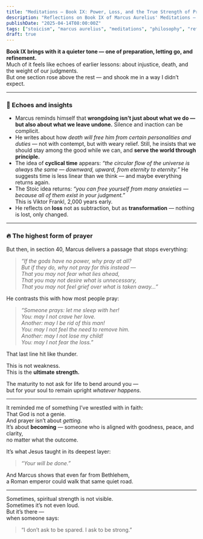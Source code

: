 ```yaml
---
title: "Meditations – Book IX: Power, Loss, and the True Strength of Prayer"
description: "Reflections on Book IX of Marcus Aurelius' Meditations — from justice and decay to a striking meditation on what it really means to pray with maturity and strength."
publishDate: "2025-04-14T08:00:00Z"
tags: ["stoicism", "marcus aurelius", "meditations", "philosophy", "reflection"]
draft: true
---
```


**Book IX brings with it a quieter tone — one of preparation, letting go, and refinement.**  
Much of it feels like echoes of earlier lessons: about injustice, death, and the weight of our judgments.  
But one section rose above the rest — and shook me in a way I didn’t expect.

---

### 🔁 Echoes and insights

- Marcus reminds himself that **wrongdoing isn’t just about what we do — but also about what we leave undone.** Silence and inaction can be complicit.
- He writes about how *death will free him from certain personalities and duties* — not with contempt, but with weary relief. Still, he insists that we should stay among the good while we can, and **serve the world through principle.**
- The idea of **cyclical time** appears: *“the circular flow of the universe is always the same — downward, upward, from eternity to eternity.”* He suggests time is less linear than we think — and maybe everything returns again.
- The Stoic idea returns: *“you can free yourself from many anxieties — because all of them exist in your judgment.”*  
  This is Viktor Frankl, 2,000 years early.
- He reflects on **loss** not as subtraction, but as **transformation** — nothing is lost, only changed.

---

### 🔥 The highest form of prayer

But then, in section 40, Marcus delivers a passage that stops everything:

> *“If the gods have no power, why pray at all?  
> But if they do, why not pray for this instead —  
> That you may not fear what lies ahead,  
> That you may not desire what is unnecessary,  
> That you may not feel grief over what is taken away...”*

He contrasts this with how most people pray:

> *“Someone prays: let me sleep with her!  
> You: may I not crave her love.  
> Another: may I be rid of this man!  
> You: may I not feel the need to remove him.  
> Another: may I not lose my child!  
> You: may I not fear the loss.”*

That last line hit like thunder.

This is not weakness.  
This is the **ultimate strength.**

The maturity to not ask for life to bend around you —  
but for your soul to remain upright *whatever happens*.

---

It reminded me of something I’ve wrestled with in faith:  
That God is not a genie.  
And prayer isn’t about *getting*.  
It’s about **becoming** — someone who is aligned with goodness, peace, and clarity,  
no matter what the outcome.

It’s what Jesus taught in its deepest layer:  
> *“Your will be done.”*

And Marcus shows that even far from Bethlehem,  
a Roman emperor could walk that same quiet road.

---

Sometimes, spiritual strength is not visible.  
Sometimes it’s not even loud.  
But it’s there —  
when someone says:  
> “I don’t ask to be spared. I ask to be strong.”

